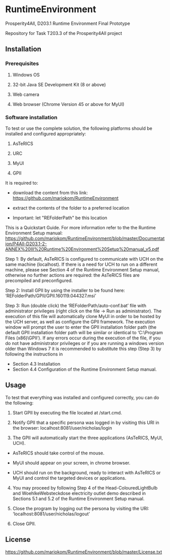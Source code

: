 # RuntimeEnvironment

Prosperity4All, D203.1 Runtime Environment Final Prototype

Repository for Task T203.3 of the Prosperity4All project

## Installation

### Prerequisites

1) Windows OS

2) 32-bit Java SE Development Kit (8 or above)

3) Web camera

4) Web browser (Chrome Version 45 or above for MyUI)



### Software installation

To test or use the complete solution, the following platforms should be installed and configured appropriately:

1) AsTeRICS

2) URC

3) MyUI

4) GPII


It is required to:

- download the content from this link: https://github.com/mariokom/RuntimeEnvironment

- extract the contents of the folder to a preferred location

- Important: let "REFolderPath" be this location


This is a Quickstart Guide. For more information refer to the the Runtime Environment Setup manual: 
https://github.com/mariokom/RuntimeEnvironment/blob/master/Documentation/P4All-D203.1-2-ANNEX%20III%20Runtime%20Environment%20Setup%20manual_v5.pdf

Step 1: By default, AsTeRICS is configured to communicate with UCH on the same machine (localhost). If there is a need for UCH to run on a different machine, please see Section 4 of the Runtime Environment Setup manual, otherwise no further actions are required: the AsTeRICS files are precompiled and preconfigured.

Step 2: Install GPII by using the installer to be found here: ‘REFolderPath/GPII/GPII.160119.044327.msi’

Step 3: Run (double click) the ‘REFolderPath/auto-conf.bat’ file with administrator privileges (right click on the file -> Run as administrator). The execution of this file will automatically clone MyUI in order to be hosted by the UCH server, as well as configure the GPII framework. The execution window will prompt the user to enter the GPII installation folder path (the default GPII installation folder path will be similar or identical to ‘C:\Program Files (x86)\GPII’). If any errors occur during the execution of the file, if you do not have administrator privileges or if you are running a windows version older than Windows 7 it is recommended to substitute this step (Step 3) by following the instructions in 
- Section 4.3 Installation 
- Section 4.4 Configuration
of the Runtime Environment Setup manual.
	

## Usage

To test that everything was installed and configured correctly, you can do the following:

1) Start GPII by executing the file located at <GPIIRootFolder>/start.cmd.

2) Notify GPII that a specific persona was logged in by visiting this URI in the browser: localhost:8081/user/nicholas/login


3) The GPII will automatically start the three applications (AsTeRICS, MyUI, UCH).

- AsTeRICS should take control of the mouse.

- MyUI should appear on your screen, in chrome browser.

- UCH should run on the background, ready to interact with AsTeRICS or MyUI and control the targeted devices or applications.

4) You may proceed by following Step 4 of the Head-ColouredLightBulb and WoehlkeWebsteckdose electricity outlet demo described in Sections 5.1 and 5.2 of the Runtime Environment Setup manual.

5) Close the program by logging out the persona by visiting the URI: ‘localhost:8081/user/nicholas/logout’

6) Close GPII.


## License

https://github.com/mariokom/RuntimeEnvironment/blob/master/License.txt
